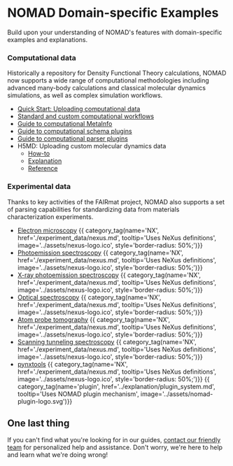# NOMAD Domain-specific Examples

Build upon your understanding of NOMAD's features with domain-specific examples and explanations.

<div markdown="block" class="home-grid">
<div markdown="block">

### Computational data

Historically a repository for Density Functional Theory calculations, NOMAD now supports a wide range of computational methodologies including advanced many-body calculations and classical molecular dynamics simulations, as well as complex simulation workflows.

- [Quick Start: Uploading computational data](./computational_data/uploading.md)
- [Standard and custom computational workflows](./computational_data/workflows.md)
- [Guide to computational MetaInfo](./computational_data/metainfo.md)
- [Guide to computational schema plugins](./computational_data/schema_plugins.md)
- [Guide to computational parser plugins](./computational_data/parser_plugins.md)
- H5MD: Uploading custom molecular dynamics data
    - [How-to](./computational_data/h5md_howto.md)
    - [Explanation](./computational_data/h5md_expl.md)
    - [Reference](./computational_data/h5md_ref.md)
<!--
#### subcategory 1
- links...
#### subcategory 2
- links... -->

</div>
<div markdown="block">

### Experimental data

Thanks to key activities of the FAIRmat project, NOMAD also supports a set of parsing capabilities for standardizing data from materials characterization experiments.

- [Electron microscopy](./experiment_data/em.md)
{{ category_tag(name='NX', href='./experiment_data/nexus.md', tooltip='Uses NeXus definitions', image='../assets/nexus-logo.ico', style='border-radius: 50%;')}}
- [Photoemission spectroscopy](./experiment_data/mpes.md)
{{ category_tag(name='NX', href='./experiment_data/nexus.md', tooltip='Uses NeXus definitions', image='../assets/nexus-logo.ico', style='border-radius: 50%;')}}
- [X-ray photoemission spectroscopy](./experiment_data/xps.md)
{{ category_tag(name='NX', href='./experiment_data/nexus.md', tooltip='Uses NeXus definitions', image='../assets/nexus-logo.ico', style='border-radius: 50%;')}}
- [Optical spectroscopy](./experiment_data/opt.md)
{{ category_tag(name='NX', href='./experiment_data/nexus.md', tooltip='Uses NeXus definitions', image='../assets/nexus-logo.ico', style='border-radius: 50%;')}}
- [Atom probe tomography](./experiment_data/apm.md)
{{ category_tag(name='NX', href='./experiment_data/nexus.md', tooltip='Uses NeXus definitions', image='../assets/nexus-logo.ico', style='border-radius: 50%;')}}
- [Scanning tunneling spectroscopy](./experiment_data/stm.md)
{{ category_tag(name='NX', href='./experiment_data/nexus.md', tooltip='Uses NeXus definitions', image='../assets/nexus-logo.ico', style='border-radius: 50%;')}}
- [pynxtools](./experiment_data/pynxtools.md)
{{ category_tag(name='NX', href='./experiment_data/nexus.md', tooltip='Uses NeXus definitions', image='../assets/nexus-logo.ico', style='border-radius: 50%;')}}
{{ category_tag(name='plugin', href='../explanation/plugin_system.md', tooltip='Uses NOMAD plugin mechanism', image='../assets/nomad-plugin-logo.svg')}}

</div>

<div markdown="block">

</div>
</div>

<h2>One last thing</h2>

If you can't find what you're looking for in our guides, [contact our friendly team](mailto:support@nomad-lab.eu) for personalized help and assistance. Don't worry, we're here to help and learn what we're doing wrong!
